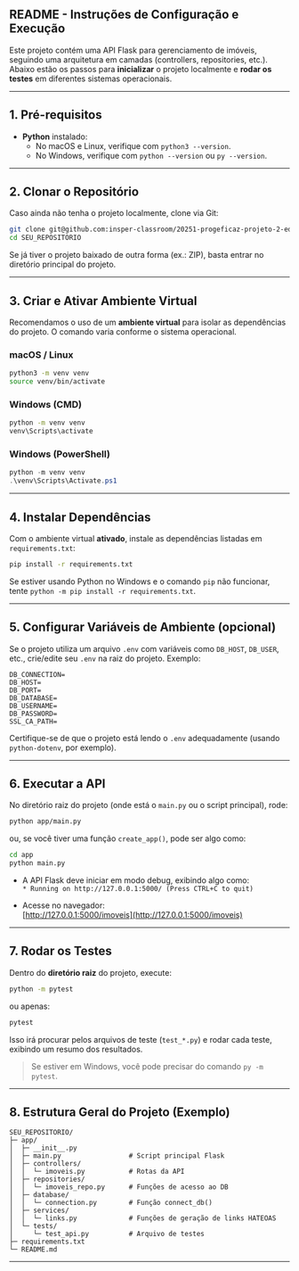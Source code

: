 ## README - Instruções de Configuração e Execução

Este projeto contém uma API Flask para gerenciamento de imóveis, seguindo uma arquitetura em camadas (controllers, repositories, etc.). Abaixo estão os passos para **inicializar** o projeto localmente e **rodar os testes** em diferentes sistemas operacionais.

---

## 1. **Pré-requisitos**

- **Python** instalado:
  - No macOS e Linux, verifique com `python3 --version`.
  - No Windows, verifique com `python --version` ou `py --version`.

---

## 2. **Clonar o Repositório**

Caso ainda não tenha o projeto localmente, clone via Git:

```bash
git clone git@github.com:insper-classroom/20251-progeficaz-projeto-2-eduardo-e-wesley.git
cd SEU_REPOSITORIO
```

Se já tiver o projeto baixado de outra forma (ex.: ZIP), basta entrar no diretório principal do projeto.

---

## 3. **Criar e Ativar Ambiente Virtual**

Recomendamos o uso de um **ambiente virtual** para isolar as dependências do projeto. O comando varia conforme o sistema operacional.

### **macOS / Linux**

```bash
python3 -m venv venv
source venv/bin/activate
```

### **Windows (CMD)**

```bash
python -m venv venv
venv\Scripts\activate
```

### **Windows (PowerShell)**

```powershell
python -m venv venv
.\venv\Scripts\Activate.ps1
```

---

## 4. **Instalar Dependências**

Com o ambiente virtual **ativado**, instale as dependências listadas em `requirements.txt`:

```bash
pip install -r requirements.txt
```

Se estiver usando Python no Windows e o comando `pip` não funcionar, tente `python -m pip install -r requirements.txt`.

---

## 5. **Configurar Variáveis de Ambiente (opcional)**

Se o projeto utiliza um arquivo `.env` com variáveis como `DB_HOST`, `DB_USER`, etc., crie/edite seu `.env` na raiz do projeto. Exemplo:

```
DB_CONNECTION=
DB_HOST=
DB_PORT=
DB_DATABASE=
DB_USERNAME=
DB_PASSWORD=
SSL_CA_PATH=

```

Certifique-se de que o projeto está lendo o `.env` adequadamente (usando `python-dotenv`, por exemplo).

---

## 6. **Executar a API**

No diretório raiz do projeto (onde está o `main.py` ou o script principal), rode:

```bash
python app/main.py
```
ou, se você tiver uma função `create_app()`, pode ser algo como:

```bash
cd app
python main.py
```

- A API Flask deve iniciar em modo debug, exibindo algo como:  
  `* Running on http://127.0.0.1:5000/ (Press CTRL+C to quit)`

- Acesse no navegador:  
  [http://127.0.0.1:5000/imoveis](http://127.0.0.1:5000/imoveis)

---

## 7. **Rodar os Testes**

Dentro do **diretório raiz** do projeto, execute:

```bash
python -m pytest
```
ou apenas:

```bash
pytest
```

Isso irá procurar pelos arquivos de teste (`test_*.py`) e rodar cada teste, exibindo um resumo dos resultados.

> Se estiver em Windows, você pode precisar do comando `py -m pytest`.

---

## 8. **Estrutura Geral do Projeto (Exemplo)**

```
SEU_REPOSITORIO/
├─ app/
│  ├─ __init__.py
│  ├─ main.py                 # Script principal Flask
│  ├─ controllers/
│  │  └─ imoveis.py           # Rotas da API
│  ├─ repositories/
│  │  └─ imoveis_repo.py      # Funções de acesso ao DB
│  ├─ database/
│  │  └─ connection.py        # Função connect_db()
│  ├─ services/
│  │  └─ links.py             # Funções de geração de links HATEOAS
│  └─ tests/
│     └─ test_api.py          # Arquivo de testes
├─ requirements.txt
└─ README.md
```

---